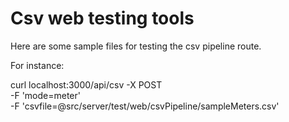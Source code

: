 # Csv web testing tools

Here are some sample files for testing the csv pipeline route.

For instance:

curl localhost:3000/api/csv -X POST \
	-F 'mode=meter' \
	-F 'csvfile=@src/server/test/web/csvPipeline/sampleMeters.csv'
